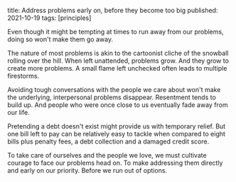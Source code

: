 title: Address problems early on, before they become too big
published: 2021-10-19
tags: [principles]

Even though it might be tempting at times to run away from our problems, doing so won't make them go away.

The nature of most problems is akin to the cartoonist cliche of the snowball rolling over the hill. When left unattended, problems grow. And they grow to create more problems. A small flame left unchecked often leads to multiple firestorms.

Avoiding tough conversations with the people we care about won't make the underlying, interpersonal problems disappear. Resentment tends to build up. And people who were once close to us eventually fade away from our life.

Pretending a debt doesn't exist might provide us with temporary relief. But one bill left to pay can be relatively easy to tackle when compared to eight bills plus penalty fees, a debt collection and a damaged credit score.

To take care of ourselves and the people we love, we must cultivate courage to face our problems head on. To make addressing them directly and early on our priority. Before we run out of options.
